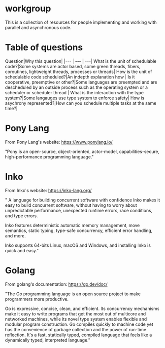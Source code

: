 # workgroup
This is a collection of resources for people implementing and working with parallel and asynchronous code.

# Table of questions

Question|Why this question|
|--- | --- | ---|
What is the unit of schedulable code?|Some systems are actor based, some green threads, fibers, coroutines, lightweight threads, processes or threads|
How is the unit of schedulable code scheduled?|An indepth explanation how |
Is it cooperative, preemptive or other?|Some languages are preempted and are descheduled by an outside process such as the operating system or a scheduler or scheduler thread |
What is the interaction with the type system?|Some langauges use type system to enforce safety|
How is asychrony represented?|How can you schedule multiple tasks at the same time?|

# Pony Lang

From Pony Lang's website: https://www.ponylang.io/

"Pony is an open-source, object-oriented, actor-model, capabilities-secure, high-performance programming language."

# Inko

From Inko's website: https://inko-lang.org/


"
A language for building concurrent software with confidence
Inko makes it easy to build concurrent software, without having to worry about unpredictable performance, unexpected runtime errors, race conditions, and type errors.

Inko features deterministic automatic memory management, move semantics, static typing, type-safe concurrency, efficient error handling, and more.

Inko supports 64-bits Linux, macOS and Windows, and installing Inko is quick and easy."

# Golang

From golang's documentation: https://go.dev/doc/

"The Go programming language is an open source project to make programmers more productive.

Go is expressive, concise, clean, and efficient. Its concurrency mechanisms make it easy to write programs that get the most out of multicore and networked machines, while its novel type system enables flexible and modular program construction. Go compiles quickly to machine code yet has the convenience of garbage collection and the power of run-time reflection. It's a fast, statically typed, compiled language that feels like a dynamically typed, interpreted language."
